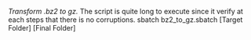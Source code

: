 *Transform .bz2 to gz.* 
The script is quite long to execute since it verify at each steps that there is no corruptions.
sbatch bz2_to_gz.sbatch [Target Folder] [Final Folder]
